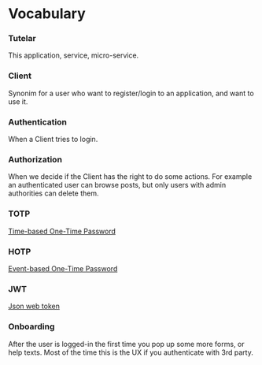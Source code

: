 # Vocabulary

### Tutelar
This application, service, micro-service.

### Client
Synonim for a user who want to register/login to an application, and want to use it.

### Authentication
When a Client tries to login.

### Authorization
When we decide if the Client has the right to do some actions.
For example an authenticated user can browse posts, but only users with admin authorities can delete them.

### TOTP
[Time-based One-Time Password](https://www.microcosm.com/blog/hotp-totp-what-is-the-difference)

### HOTP
[Event-based One-Time Password](https://www.microcosm.com/blog/hotp-totp-what-is-the-difference)

### JWT
[Json web token](https://jwt.io/introduction/)

### Onboarding
After the user is logged-in the first time you pop up some more forms, or help texts.
Most of the time this is the UX if you authenticate with 3rd party.
